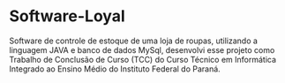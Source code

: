 # Software-Loyal
 Software de controle de estoque de uma loja de roupas, utilizando a linguagem JAVA e banco de dados MySql, desenvolvi esse projeto como Trabalho de Conclusão de Curso (TCC) do Curso Técnico em Informática Integrado ao Ensino Médio do Instituto Federal do Paraná.
